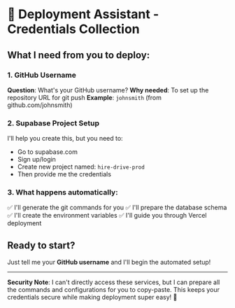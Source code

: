 # 🤖 Deployment Assistant - Credentials Collection

## What I need from you to deploy:

### 1. GitHub Username
**Question**: What's your GitHub username?
**Why needed**: To set up the repository URL for git push
**Example**: `johnsmith` (from github.com/johnsmith)

### 2. Supabase Project Setup
I'll help you create this, but you need to:
- Go to supabase.com 
- Sign up/login
- Create new project named: `hire-drive-prod`
- Then provide me the credentials

### 3. What happens automatically:
✅ I'll generate the git commands for you
✅ I'll prepare the database schema  
✅ I'll create the environment variables
✅ I'll guide you through Vercel deployment

## Ready to start?

Just tell me your **GitHub username** and I'll begin the automated setup!

---

**Security Note**: I can't directly access these services, but I can prepare all the commands and configurations for you to copy-paste. This keeps your credentials secure while making deployment super easy! 🔐
